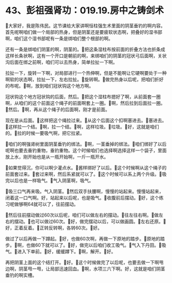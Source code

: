 # 43、彭祖强肾功：019.19.房中之铸剑术

🎼大家好，我是陈伟民。这节课给大家讲啊恒柱强生术里面的阴茎垂钓的啊内容。首先呢啊咱们做一个局部的热身，但是阴茎还是要疲软状态啊，把叠好的湿书部啊，咱们这个湿书部呢有一条是绑咱们整个根部的啊。

还有一条是绑咱们阴茎的啊，阴茎的。🎼把这条湿柱布按前面的折叠方法也折条成这样长条状啊，这有一个开口是朝前的啊，来绑咱们的阴茎的冠状弓后面啊，关状沟后面在绑之前啊，咱们可以去热身，简单拉扯一下啊。

拉扯一下，旋转一下啊，对局部进行一个热伸啊，但是不能啊让它硬啊要处于一种啊软的状态啊，拉扯一下，左右拉扯。🎼旋转啊。🎼做完热身以后呢，把咱们折好的布呢。🎼啊，放到咱们冠状钩这个地方啊。

冠状钩这个地方冠状钩的后面，然后。🎼把这个湿柱布摁好了啊，从前面套一圈啊，从咱们的这个前面这个绳子的前面啊套上一圈。🎼啊，然后拉到后面拉一圈。🎼然后。🎼啊，再从这个绳子的后面啊，刚才是前面。

现在是从后面。🎼这样把这个绳拉过来。🎼从这个后面这个扣啊塞进去。🎼塞进去。🎼这样拉一个结。🎼啊，拉一个结。🎼啊，这样垃圾。🎼垃圾。🎼好，这就是咱们的。🎼拉的时候一要吸气啊，把它拉紧。

🎼咱们的啊强肾树里面阴茎垂钓的绑法。🎼啊，一茎垂掉的绑法。🎼咱们绑好了以后呢啊也要去垂钓重物，垂钓重物。这个时候咱们也选择啊选择这样一个袋子，里面放上水，刚开始也是从一瓶开始啊，一斤一瓶开水。

🎼如果觉得沉，你可以啊少灌点水。🎼酱样绑好了以后。🎼这个时候啊从这个绳子的前面套过来。🎼套过来啊，然后系紧就可以了。🎼这个时候可以系上两个升级。🎼吸完以后也是一样吸气。🎼气入阴茎啊，吸气。

🎼吸三口气再来吸。气入阴茎。🎼然后双手扶腰啊，慢慢的站起来。慢慢站起来，闭着这一口气啊。好，站起来以后呢，也是吸气。🎼收腹前后摆动。🎼好，这个练习呢做够啊64就可以了，往前摆动。

🎼然后往前摆动做过60次以后呢，咱们可以做左右的摆动。🎼往左往右啊。🎼做左右的摆动。🎼也可以做过60次。🎼好，做完摆动以后，可以做画圆。🎼左右还原。🎼好，正着反着。🎼正转反转啊，各转60次。🎼好。

做过了以后再做一下蹲起。🎼好，也做60次啊，再做一下原地的踏步。🎼原地的踏步。🎼啊，也做60下就可以了。🎼好，做完以后咱们收工吸气。🎼气入下丹田。🎼吸气。🎼进入下单前。🎼好，缓缓蹲下。🎼啊，解开。🎼好。

再把阴茎上面的这个结打开。🎼好。🎼这个时候做完了以后呢，也要去做一下啊甩边啊，阴茎甩一甩，让局部迅速回血。🎼啊，水项三六下啊。好，这就是咱们阴茎垂钓的啊实槽。

